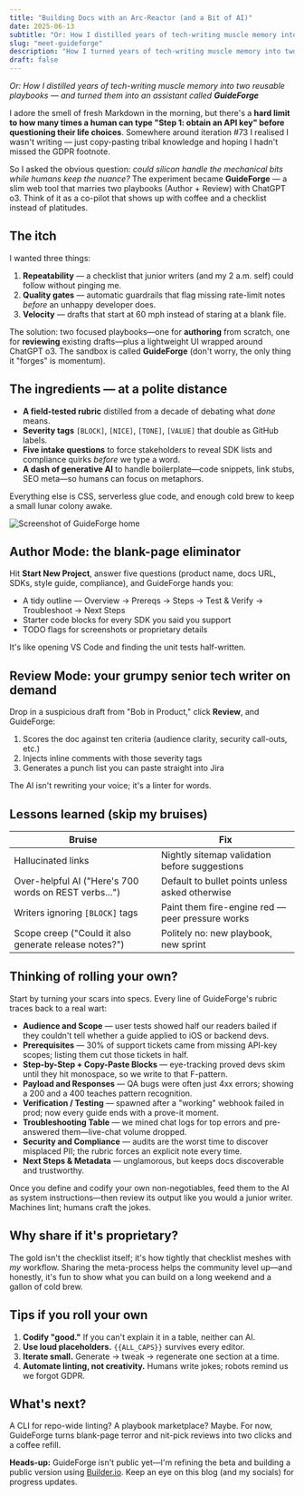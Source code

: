 ```yaml
---
title: "Building Docs with an Arc-Reactor (and a Bit of AI)"
date: 2025-06-13
subtitle: "Or: How I distilled years of tech-writing muscle memory into two reusable playbooks — and turned them into an assistant called GuideForge"
slug: "meet-guideforge"
description: "How I turned years of tech-writing muscle memory into two AI-powered playbooks—and a lightweight assistant named GuideForge."
draft: false
---
```


<!-- Start writing your post below this line --> 
_Or: How I distilled years of tech-writing muscle memory into two reusable playbooks — and turned them into an assistant called **GuideForge**_

I adore the smell of fresh Markdown in the morning, but there's a **hard limit to how many times a human can type "Step 1: obtain an API key" before questioning their life choices**. Somewhere around iteration #73 I realised I wasn't writing — just copy-pasting tribal knowledge and hoping I hadn't missed the GDPR footnote.

So I asked the obvious question: *could silicon handle the mechanical bits while humans keep the nuance?* The experiment became **GuideForge** — a slim web tool that marries two playbooks (Author + Review) with ChatGPT o3. Think of it as a co-pilot that shows up with coffee and a checklist instead of platitudes.

## The itch
I wanted three things:  

1. **Repeatability** — a checklist that junior writers (and my 2 a.m. self) could follow without pinging me.  
2. **Quality gates** — automatic guardrails that flag missing rate-limit notes *before* an unhappy developer does.  
3. **Velocity** — drafts that start at 60 mph instead of staring at a blank file.

The solution: two focused playbooks—one for **authoring** from scratch, one for **reviewing** existing drafts—plus a lightweight UI wrapped around ChatGPT o3. The sandbox is called **GuideForge** (don't worry, the only thing it "forges" is momentum).

## The ingredients — at a polite distance
* **A field-tested rubric** distilled from a decade of debating what *done* means.  
* **Severity tags** `[BLOCK]`, `[NICE]`, `[TONE]`, `[VALUE]` that double as GitHub labels.  
* **Five intake questions** to force stakeholders to reveal SDK lists and compliance quirks *before* we type a word.  
* **A dash of generative AI** to handle boilerplate—code snippets, link stubs, SEO meta—so humans can focus on metaphors.

Everything else is CSS, serverless glue code, and enough cold brew to keep a small lunar colony awake.

![Screenshot of GuideForge home](/images/guideforge_home.png)

## Author Mode: the blank-page eliminator
Hit **Start New Project**, answer five questions (product name, docs URL, SDKs, style guide, compliance), and GuideForge hands you:

* A tidy outline — Overview → Prereqs → Steps → Test & Verify → Troubleshoot → Next Steps  
* Starter code blocks for every SDK you said you support  
* TODO flags for screenshots or proprietary details  

It's like opening VS Code and finding the unit tests half-written.

## Review Mode: your grumpy senior tech writer on demand
Drop in a suspicious draft from "Bob in Product," click **Review**, and GuideForge:

1. Scores the doc against ten criteria (audience clarity, security call-outs, etc.)  
2. Injects inline comments with those severity tags  
3. Generates a punch list you can paste straight into Jira  

The AI isn't rewriting your voice; it's a linter for words.

## Lessons learned (skip my bruises)

| Bruise | Fix |
|--------|-----|
| Hallucinated links | Nightly sitemap validation before suggestions |
| Over-helpful AI ("Here's 700 words on REST verbs...") | Default to bullet points unless asked otherwise |
| Writers ignoring `[BLOCK]` tags | Paint them fire-engine red — peer pressure works |
| Scope creep ("Could it also generate release notes?") | Politely no: new playbook, new sprint |

## Thinking of rolling your own?
Start by turning your scars into specs. Every line of GuideForge's rubric traces back to a real wart:

* **Audience and Scope** — user tests showed half our readers bailed if they couldn't tell whether a guide applied to iOS or backend devs.  
* **Prerequisites** — 30% of support tickets came from missing API-key scopes; listing them cut those tickets in half.  
* **Step-by-Step + Copy-Paste Blocks** — eye-tracking proved devs skim until they hit monospace, so we write to that F-pattern.  
* **Payload and Responses** — QA bugs were often just 4xx errors; showing a 200 and a 400 teaches pattern recognition.  
* **Verification / Testing** — spawned after a "working" webhook failed in prod; now every guide ends with a prove-it moment.  
* **Troubleshooting Table** — we mined chat logs for top errors and pre-answered them—live-chat volume dropped.  
* **Security and Compliance** — audits are the worst time to discover misplaced PII; the rubric forces an explicit note every time.  
* **Next Steps & Metadata** — unglamorous, but keeps docs discoverable and trustworthy.

Once you define and codify your own non-negotiables, feed them to the AI as system instructions—then review its output like you would a junior writer. Machines lint; humans craft the jokes.

## Why share if it's proprietary?
The gold isn't the checklist itself; it's how tightly that checklist meshes with *my* workflow. Sharing the meta-process helps the community level up—and honestly, it's fun to show what you can build on a long weekend and a gallon of cold brew.

## Tips if you roll your own
1. **Codify "good."** If you can't explain it in a table, neither can AI.  
2. **Use loud placeholders.** `{{ALL_CAPS}}` survives every editor.  
3. **Iterate small.** Generate → tweak → regenerate one section at a time.  
4. **Automate linting, not creativity.** Humans write jokes; robots remind us we forgot GDPR.

## What's next?
A CLI for repo-wide linting? A playbook marketplace? Maybe. For now, GuideForge turns blank-page terror and nit-pick reviews into two clicks and a coffee refill.

**Heads-up:** GuideForge isn't public yet—I'm refining the beta and building a public version using [Builder.io](https://www.builder.io/). Keep an eye on this blog (and my socials) for progress updates.

<!-- To add an image, place it in static/images/ and use: ![Alt text](/images/your-image.png) -->
